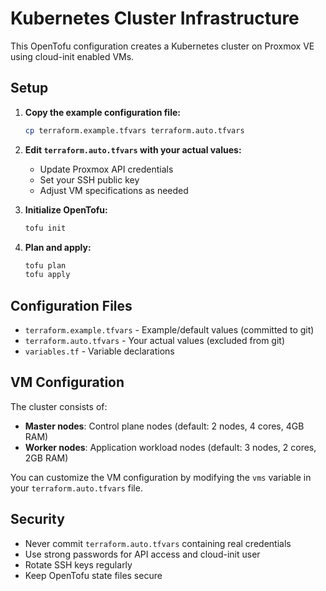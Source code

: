 # Kubernetes Cluster Infrastructure

This OpenTofu configuration creates a Kubernetes cluster on Proxmox VE using cloud-init enabled VMs.

## Setup

1. **Copy the example configuration file:**
   ```bash
   cp terraform.example.tfvars terraform.auto.tfvars
   ```

2. **Edit `terraform.auto.tfvars` with your actual values:**
   - Update Proxmox API credentials
   - Set your SSH public key
   - Adjust VM specifications as needed

3. **Initialize OpenTofu:**
   ```bash
   tofu init
   ```

4. **Plan and apply:**
   ```bash
   tofu plan
   tofu apply
   ```

## Configuration Files

- `terraform.example.tfvars` - Example/default values (committed to git)
- `terraform.auto.tfvars` - Your actual values (excluded from git)
- `variables.tf` - Variable declarations

## VM Configuration

The cluster consists of:
- **Master nodes**: Control plane nodes (default: 2 nodes, 4 cores, 4GB RAM)
- **Worker nodes**: Application workload nodes (default: 3 nodes, 2 cores, 2GB RAM)

You can customize the VM configuration by modifying the `vms` variable in your `terraform.auto.tfvars` file.

## Security

- Never commit `terraform.auto.tfvars` containing real credentials
- Use strong passwords for API access and cloud-init user
- Rotate SSH keys regularly
- Keep OpenTofu state files secure 